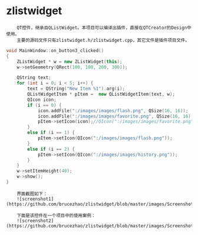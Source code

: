 # zlistwidget
        QT控件，继承自QListWidget。本项目可以编译出插件，直接在QTCreator的Design中使用。
        主要的源码文件只有zlistwidget.h/zlistwidget.cpp，其它文件是插件项目文件。
```cpp
void MainWindow::on_button3_clicked()
{
    ZListWidget * w = new ZListWidget(this);
    w->setGeometry(QRect(100, 100, 200, 300));

    QString text;
    for (int i = 0; i < 5; i++) {
        text = QString("New Item %1").arg(i);
        QListWidgetItem * pItem =  new QListWidgetItem(text, w);
        QIcon icon;
        if (i == 0) {
            icon.addFile(":/images/images/flash.png", QSize(16, 16));
            icon.addFile(":/images/images/favorite.png", QSize(16, 16), QIcon::Selected, QIcon::Off);
            pItem->setIcon(icon);//QIcon(":/images/images/favorite.png"));
        }
        else if (i == 1) {
            pItem->setIcon(QIcon(":/images/images/flash.png"));
        }
        else if (i == 2) {
            pItem->setIcon(QIcon(":/images/images/history.png"));
        }
    }
    w->setItemHeight(40);
    w->show();
}
```
        界面截图如下：
        ![screenshot1](https://github.com/brucezhao/zlistwidget/blob/master/images/Screenshot1.png)

        下面是该控件在一个项目中的使用案例：
        ![screenshot2](https://github.com/brucezhao/zlistwidget/blob/master/images/Screenshot2.png)
